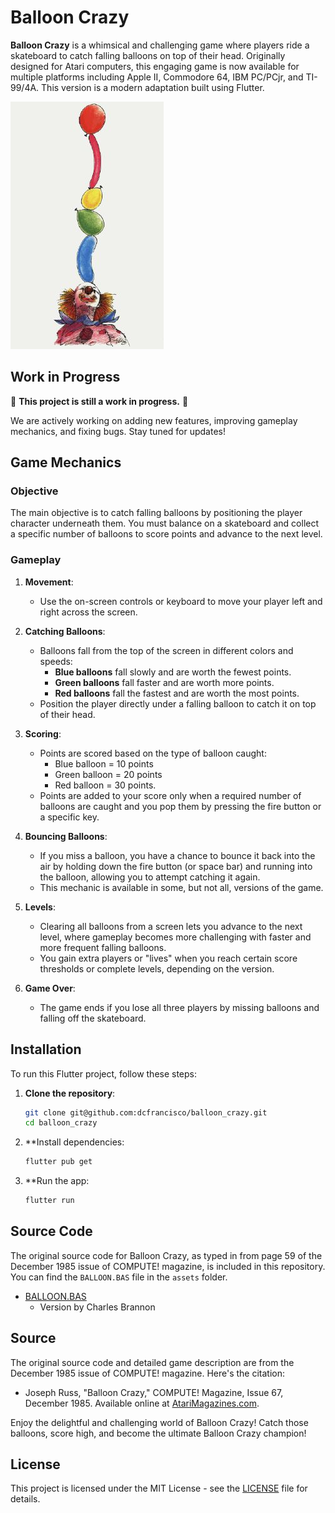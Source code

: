 # Balloon Crazy

**Balloon Crazy** is a whimsical and challenging game where players ride a skateboard to catch falling balloons on top of their head. Originally designed for Atari computers, this engaging game is now available for multiple platforms including Apple II, Commodore 64, IBM PC/PCjr, and TI-99/4A. This version is a modern adaptation built using Flutter.

![Balloon Crazy](assets/305-1.png)

## Work in Progress

🚧 **This project is still a work in progress.** 🚧

We are actively working on adding new features, improving gameplay mechanics, and fixing bugs. Stay tuned for updates!

## Game Mechanics

### Objective
The main objective is to catch falling balloons by positioning the player character underneath them. You must balance on a skateboard and collect a specific number of balloons to score points and advance to the next level.

### Gameplay
1. **Movement**: 
   - Use the on-screen controls or keyboard to move your player left and right across the screen.

2. **Catching Balloons**: 
   - Balloons fall from the top of the screen in different colors and speeds:
     - **Blue balloons** fall slowly and are worth the fewest points.
     - **Green balloons** fall faster and are worth more points.
     - **Red balloons** fall the fastest and are worth the most points.
   - Position the player directly under a falling balloon to catch it on top of their head.

3. **Scoring**:
   - Points are scored based on the type of balloon caught:
     - Blue balloon = 10 points
     - Green balloon = 20 points
     - Red balloon = 30 points.
   - Points are added to your score only when a required number of balloons are caught and you pop them by pressing the fire button or a specific key.

4. **Bouncing Balloons**:
   - If you miss a balloon, you have a chance to bounce it back into the air by holding down the fire button (or space bar) and running into the balloon, allowing you to attempt catching it again.
   - This mechanic is available in some, but not all, versions of the game.

5. **Levels**:
   - Clearing all balloons from a screen lets you advance to the next level, where gameplay becomes more challenging with faster and more frequent falling balloons.
   - You gain extra players or "lives" when you reach certain score thresholds or complete levels, depending on the version.

6. **Game Over**:
   - The game ends if you lose all three players by missing balloons and falling off the skateboard.

## Installation

To run this Flutter project, follow these steps:

1. **Clone the repository**:
   ```sh
   git clone git@github.com:dcfrancisco/balloon_crazy.git
   cd balloon_crazy
   ```


2. **Install dependencies:

   ```sh
   flutter pub get
   ```

3. **Run the app:
   
   ```sh
   flutter run
   ```

## Source Code

The original source code for Balloon Crazy, as typed in from page 59 of the December 1985 issue of COMPUTE! magazine, is included in this repository. You can find the `BALLOON.BAS` file in the `assets` folder.

- [BALLOON.BAS](assets/BALLOON.BAS)
  - Version by Charles Brannon

## Source
The original source code and detailed game description are from the December 1985 issue of COMPUTE! magazine. Here's the citation:

- Joseph Russ, "Balloon Crazy," COMPUTE! Magazine, Issue 67, December 1985. Available online at [AtariMagazines.com](https://www.atarimagazines.com/compute/issue67/305_1_BALLOON_CRAZY.php).

Enjoy the delightful and challenging world of Balloon Crazy! Catch those balloons, score high, and become the ultimate Balloon Crazy champion!

## License

This project is licensed under the MIT License - see the [LICENSE](LICENSE) file for details.